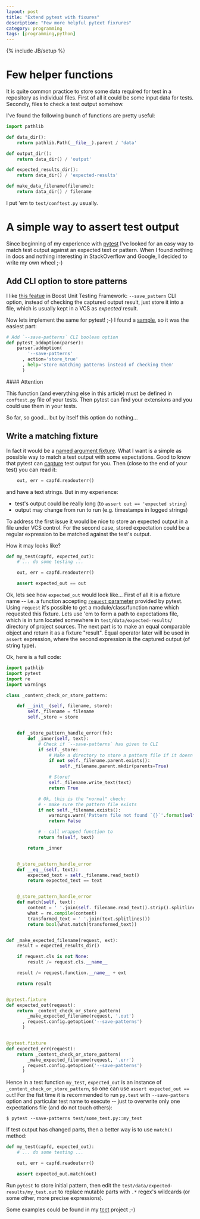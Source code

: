 ```yaml
---
layout: post
title: "Extend pytest with fixures"
description: "Few more helpful pytext fixrures"
category: programming
tags: [programming,python]
---
```

{% include JB/setup %}

Few helper functions
====================

It is quite common practice to store some data required for test in a repository
as individual files. First of all it could be some input data for tests. Secondly,
files to check a test output somehow.

I've found the following bunch of functions are pretty useful:

~~~ python
import pathlib

def data_dir():
    return pathlib.Path(__file__).parent / 'data'

def output_dir():
    return data_dir() / 'output'

def expected_results_dir():
    return data_dir() / 'expected-results'

def make_data_filename(filename):
    return data_dir() / filename
~~~

I put 'em to `test/conftest.py` usually.


A simple way to assert test output
==================================

Since beginning of my experience with [pytest](https://docs.pytest.org/en/latest/) I've looked for an easy way
to match test output against an expected text or pattern. When I found nothing in docs and nothing interesting in
StackOverflow and Google, I decided to write my own wheel ;-)


Add CLI option to store patterns
--------------------------------

I like [this featue][save-patterns] in Boost Unit Testing Framework: `--save_pattern` CLI option, instead of checking
the captured output result, just store it into a file, which is usually kept in a VCS as _expected_ result.

Now lets implement the same for pytest! ;-) I found a [sample][pytest-addoption], so it was the easiest part:

~~~ py
# Add `--save-patterns` CLI boolean option
def pytest_addoption(parser):
    parser.addoption(
        '--save-patterns'
      , action='store_true'
      , help='store matching patterns instead of checking them'
      )
~~~

<div class="alert alert-info" markdown="1">
#### Attention

This function (and everything else in this article) must be defined in `conftest.py` file
of your tests. Then pytest can find your extensions and you could use them in your tests.
</div>

So far, so good... but by itself this option do nothing...


Write a matching fixture
------------------------

In fact it would be a [named argument fixture][fun-as-arg]. What I want is a simple as possible way to
match a test output with some expectations. Good to know that pytest can [capture][capfd] test output for you.
Then (close to the end of your test) you can read it:

~~~ py
    out, err = capfd.readouterr()
~~~

and have a text strings. But in my experience:
* test's output could be really long (to `assert out == 'expected string`)
* output may change from run to run (e.g. timestamps in logged strings)

To address the first issue it would be nice to store an expected output in a file under VCS control.
For the second case, stored expectation could be a regular expression to be matched against the test's output.

How it may looks like?

~~~ py
def my_test(capfd, expected_out):
    # ... do some testing ...

    out, err = capfd.readouterr()

    assert expected_out == out
~~~


Ok, lets see how `expected_out` would look like... First of all it is a fixture name -- i.e. a function accepting
[`request` parameter][fixture-request] provided by pytest. Using `request` it's possible to get a module/class/function
name which requested this fixture. Lets use 'em to form a path to expectations file, which is in turn located somewhere
in `test/data/expected-results/` directory of project sources. The next part is to make an equal comparable object
and return it as a fixture "result". Equal operator later will be used in `assert` expression, where the second expression
is the captured output (of string type).

Ok, here is a full code:

~~~ py
import pathlib
import pytest
import re
import warnings

class _content_check_or_store_pattern:

    def __init__(self, filename, store):
        self._filename = filename
        self._store = store


    def _store_pattern_handle_error(fn):
        def _inner(self, text):
            # Check if `--save-patterns` has given to CLI
            if self._store:
                # Make a directory to store a pattern file if it doesn't exist yet
                if not self._filename.parent.exists():
                    self._filename.parent.mkdir(parents=True)

                # Store!
                self._filename.write_text(text)
                return True

            # Ok, this is the "normal" check:
            # - make sure the pattern file exists
            if not self._filename.exists():
                warnings.warn('Pattern file not found `{}`'.format(self._filename), RuntimeWarning)
                return False

            # - call wrapped function to
            return fn(self, text)

        return _inner


    @_store_pattern_handle_error
    def __eq__(self, text):
        expected_text = self._filename.read_text()
        return expected_text == text


    @_store_pattern_handle_error
    def match(self, text):
        content = ' '.join(self._filename.read_text().strip().splitlines())
        what = re.compile(content)
        transformed_text = ' '.join(text.splitlines())
        return bool(what.match(transformed_text))


def _make_expected_filename(request, ext):
    result = expected_results_dir()

    if request.cls is not None:
        result /= request.cls.__name__

    result /= request.function.__name__ + ext

    return result


@pytest.fixture
def expected_out(request):
    return _content_check_or_store_pattern(
        _make_expected_filename(request, '.out')
      , request.config.getoption('--save-patterns')
      )


@pytest.fixture
def expected_err(request):
    return _content_check_or_store_pattern(
        _make_expected_filename(request, '.err')
      , request.config.getoption('--save-patterns')
      )
~~~

Hence in a test function `my_test`, `expected_out` is an instance of `_content_check_or_store_pattern`,
so one can use `assert expected_out == out`! For the fist time it is recommended to run `py.test` with
`--save-patters` option and particular test name to execute -- just to overwrite only one expectations file
(and do not touch others):

~~~
$ pytest --save-patterns test/some_test.py::my_test
~~~

If test output has changed parts, then a better way is to use `match()` method:

~~~ py
def my_test(capfd, expected_out):
    # ... do some testing ...

    out, err = capfd.readouterr()

    assert expected_out.match(out)
~~~

Run `pytest` to store initial pattern, then edit the `test/data/expected-results/my_test.out` to replace
mutable parts with `.*` regex's wildcards (or some other, more precise expressions).

Some examples could be found in my [tcct][tcct] project ;-)

[save-patterns]: http://www.boost.org/doc/libs/1_64_0/libs/test/doc/html/boost_test/utf_reference/rt_param_reference/save_pattern.html
[pytest-addoption]: https://docs.pytest.org/en/latest/example/simple.html
[fun-as-arg]: https://docs.pytest.org/en/latest/fixture.html#fixtures-as-function-arguments
[capfd]: https://docs.pytest.org/en/latest/capture.html
[fixture-request]: https://docs.pytest.org/en/latest/builtin.html#_pytest.fixtures.FixtureRequest
[tcct]: https://github.com/zaufi/teamcity-config-tweaker/tree/master/test
